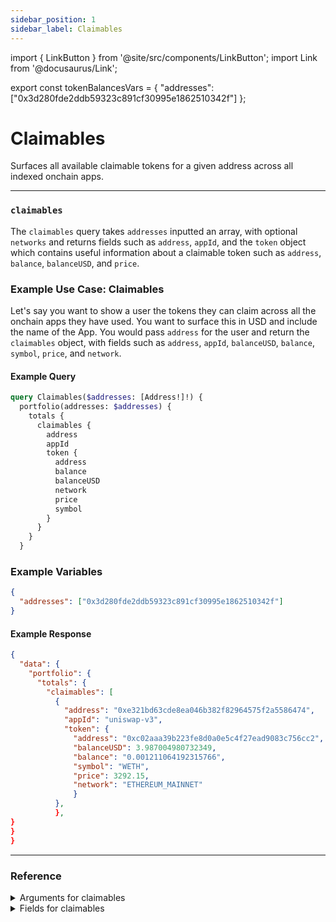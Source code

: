 ```yaml
---
sidebar_position: 1
sidebar_label: Claimables
---
```


import { LinkButton } from '@site/src/components/LinkButton';
import Link from '@docusaurus/Link';

export const tokenBalancesVars = {
  "addresses": ["0x3d280fde2ddb59323c891cf30995e1862510342f"]
};

# Claimables

Surfaces all available claimable tokens for a given address across all indexed onchain apps.

---


### `claimables`

The `claimables` query takes `addresses` inputted an array, with optional `networks` and returns fields such as `address`, `appId`, and the `token` object which contains useful information about a claimable token such as `address`, `balance`, `balanceUSD`, and `price`.

### Example Use Case: Claimables

Let's say you want to show a user the tokens they can claim across all the onchain apps they have used. You want to surface this in USD and include the name of the App. You would pass `address` for the user and return the `claimables` object, with fields such as `address`, `appId`, `balanceUSD`, `balance`, `symbol`, `price`, and `network`.

#### Example Query

```graphql
query Claimables($addresses: [Address!]!) {
  portfolio(addresses: $addresses) {
    totals {
      claimables {
        address
        appId
        token {
          address
          balance
          balanceUSD
          network
          price
          symbol
        }
      }
    }
  }
```

### Example Variables

```json
{
  "addresses": ["0x3d280fde2ddb59323c891cf30995e1862510342f"]
}
```

#### Example Response

```json
{
  "data": {
    "portfolio": {
      "totals": {
        "claimables": [
          {
            "address": "0xe321bd63cde8ea046b382f82964575f2a5586474",
            "appId": "uniswap-v3",
            "token": {
              "address": "0xc02aaa39b223fe8d0a0e5c4f27ead9083c756cc2",
              "balanceUSD": 3.987004980732349,
              "balance": "0.001211064192315766",
              "symbol": "WETH",
              "price": 3292.15,
              "network": "ETHEREUM_MAINNET"
              }
          },
          },
}
}
}
```

<LinkButton href="./sandbox" type="primary" buttonCopy="Try in sandbox" />

---

### Reference

<details>
<summary>Arguments for claimables</summary>

| Argument      | Description | Type |
| ----------- | ----------- | ----------- |
| `addresses`      | Required: Address you are querying balances for, inputted an array.       | `String!` | 
| `networks`      | Networks for which to retrieve balances for, inputted an array.      | `Network!` | 
| `appIds`      | Filter by a specific app.       | `String!` | 

</details>

<details>
<summary>Fields for claimables</summary>

| Field      | Description | Type |
| ----------- | ----------- | ----------- |
| `address`      | Address of the claimable token.      | `String!`       |
| `appID`      | The app that the token is claimable in.     | `String!`       |
| `token`      | An object containing fields pertaining to the token including `address`, `balance`, `balanceUSD`, and `price`.     | `AbstractToken!`       |


</details>